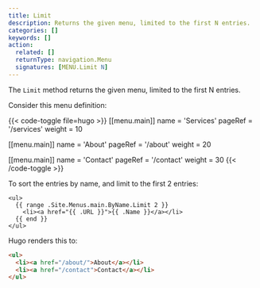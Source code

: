 ```yaml
---
title: Limit
description: Returns the given menu, limited to the first N entries.
categories: []
keywords: []
action:
  related: []
  returnType: navigation.Menu
  signatures: [MENU.Limit N]
---
```


The `Limit` method returns the given menu, limited to the first N entries.

Consider this menu definition:

{{< code-toggle file=hugo >}}
[[menu.main]]
name = 'Services'
pageRef = '/services'
weight = 10

[[menu.main]]
name = 'About'
pageRef = '/about'
weight = 20

[[menu.main]]
name = 'Contact'
pageRef = '/contact'
weight = 30
{{< /code-toggle >}}

To sort the entries by name, and limit to the first 2 entries:

```go-html-template
<ul>
  {{ range .Site.Menus.main.ByName.Limit 2 }}
    <li><a href="{{ .URL }}">{{ .Name }}</a></li>
  {{ end }}
</ul>
```

Hugo renders this to:

```html
<ul>
  <li><a href="/about/">About</a></li>
  <li><a href="/contact">Contact</a></li>
</ul>
```
